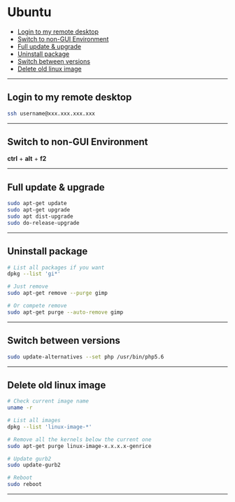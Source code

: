 # Ubuntu <!-- omit in toc -->

- [Login to my remote desktop](#login-to-my-remote-desktop)
- [Switch to non-GUI Environment](#switch-to-non-gui-environment)
- [Full update & upgrade](#full-update--upgrade)
- [Uninstall package](#uninstall-package)
- [Switch between versions](#switch-between-versions)
- [Delete old linux image](#delete-old-linux-image)

---

## Login to my remote desktop

```bash
ssh username@xxx.xxx.xxx.xxx
```

---

## Switch to non-GUI Environment

**ctrl** + **alt** + **f2**

---

## Full update & upgrade

```zsh
sudo apt-get update
sudo apt-get upgrade
sudo apt dist-upgrade
sudo do-release-upgrade
```

---

## Uninstall package

```bash
# List all packages if you want
dpkg --list 'gi*'

# Just remove
sudo apt-get remove --purge gimp

# Or compete remove
sudo apt-get purge --auto-remove gimp
```

---

## Switch between versions

```sh
sudo update-alternatives --set php /usr/bin/php5.6
```

---

## Delete old linux image
  
```bash
# Check current image name
uname -r

# List all images
dpkg --list 'linux-image-*'

# Remove all the kernels below the current one
sudo apt-get purge linux-image-x.x.x.x-genrice

# Update gurb2
sudo update-gurb2

# Reboot
sudo reboot
```

---
